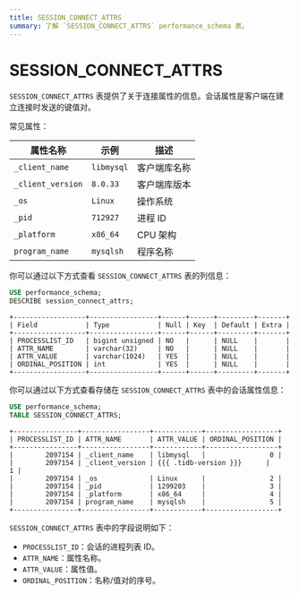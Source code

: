```yaml
---
title: SESSION_CONNECT_ATTRS
summary: 了解 `SESSION_CONNECT_ATTRS` performance_schema 表。
---
```


# SESSION\_CONNECT\_ATTRS

`SESSION_CONNECT_ATTRS` 表提供了关于连接属性的信息。会话属性是客户端在建立连接时发送的键值对。

常见属性：

| 属性名称           | 示例           | 描述                   |
|-------------------|---------------|------------------------|
| `_client_name`    | `libmysql`    | 客户端库名称           |
| `_client_version` | `8.0.33`      | 客户端库版本           |
| `_os`             | `Linux`       | 操作系统               |
| `_pid`            | `712927`      | 进程 ID                |
| `_platform`       | `x86_64`      | CPU 架构               |
| `program_name`    | `mysqlsh`     | 程序名称               |

你可以通过以下方式查看 `SESSION_CONNECT_ATTRS` 表的列信息：


```sql
USE performance_schema;
DESCRIBE session_connect_attrs;
```

```
+------------------+-----------------+------+------+---------+-------+
| Field            | Type            | Null | Key  | Default | Extra |
+------------------+-----------------+------+------+---------+-------+
| PROCESSLIST_ID   | bigint unsigned | NO   |      | NULL    |       |
| ATTR_NAME        | varchar(32)     | NO   |      | NULL    |       |
| ATTR_VALUE       | varchar(1024)   | YES  |      | NULL    |       |
| ORDINAL_POSITION | int             | YES  |      | NULL    |       |
+------------------+-----------------+------+------+---------+-------+
```

你可以通过以下方式查看存储在 `SESSION_CONNECT_ATTRS` 表中的会话属性信息：


```sql
USE performance_schema;
TABLE SESSION_CONNECT_ATTRS;
```

```
+----------------+-----------------+------------+------------------+
| PROCESSLIST_ID | ATTR_NAME       | ATTR_VALUE | ORDINAL_POSITION |
+----------------+-----------------+------------+------------------+
|        2097154 | _client_name    | libmysql   |                0 |
|        2097154 | _client_version | {{{ .tidb-version }}}      |                1 |
|        2097154 | _os             | Linux      |                2 |
|        2097154 | _pid            | 1299203    |                3 |
|        2097154 | _platform       | x86_64     |                4 |
|        2097154 | program_name    | mysqlsh    |                5 |
+----------------+-----------------+------------+------------------+
```

`SESSION_CONNECT_ATTRS` 表中的字段说明如下：

* `PROCESSLIST_ID`：会话的进程列表 ID。
* `ATTR_NAME`：属性名称。
* `ATTR_VALUE`：属性值。
* `ORDINAL_POSITION`：名称/值对的序号。